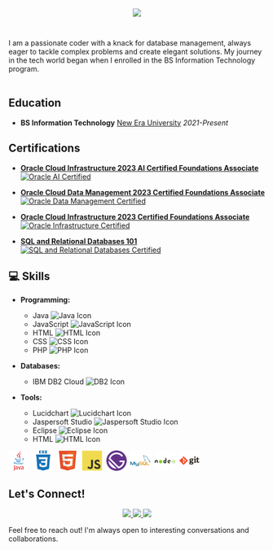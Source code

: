 
<h1 align="center"><img src="https://readme-typing-svg.herokuapp.com/?font=Righteous&size=35&center=true&vCenter=true&width=500&height=70&duration=4000&lines=Hi+There!+👋;+I'm+Patrick+Reyes!;" /></h1>

<br>
<div align="left">
I am a passionate coder with a knack for database management, always eager to tackle complex problems and create elegant solutions. My journey in the tech world began when I enrolled in the BS Information Technology program.
</div>
<br>

## Education

- **BS Information Technology**
  [New Era University](https://www.neu.edu.ph/)
  *2021-Present*

## Certifications

- [**Oracle Cloud Infrastructure 2023 AI Certified Foundations Associate**](https://catalog-education.oracle.com/pls/certview/sharebadge?id=60E8C74A5A91D820CCD8649811F4C9011192EEEB4A57231FEF721CAD0C5662FD&fbclid=IwAR3pk5DpcBa0ILDoe2sO1Q3NzmLi5_znDqrXHD6S1ToPmkmMaNPNVJ33CiQ)
  [![Oracle AI Certified](https://img.shields.io/badge/Oracle-AI_Certified-orange)](https://catalog-education.oracle.com/pls/certview/sharebadge?id=60E8C74A5A91D820CCD8649811F4C9011192EEEB4A57231FEF721CAD0C5662FD&fbclid=IwAR3pk5DpcBa0ILDoe2sO1Q3NzmLi5_znDqrXHD6S1ToPmkmMaNPNVJ33CiQ)


- [**Oracle Cloud Data Management 2023 Certified Foundations Associate**](https://catalog-education.oracle.com/pls/certview/sharebadge?id=502A4682B3C80A8DB8D86FBBF285A5B9DD8A6DA590BD16E1606DF9F58E321DAB&fbclid=IwAR27wtdjW0QbgJOugslrdx4RWtoAfJr4WaIY2ImG4A2dkj58c9C33tGjJ_Q)
  [![Oracle Data Management Certified](https://img.shields.io/badge/Oracle-Data_Management_Certified-brightgreen)](https://catalog-education.oracle.com/pls/certview/sharebadge?id=502A4682B3C80A8DB8D86FBBF285A5B9DD8A6DA590BD16E1606DF9F58E321DAB&fbclid=IwAR27wtdjW0QbgJOugslrdx4RWtoAfJr4WaIY2ImG4A2dkj58c9C33tGjJ_Q)

- [**Oracle Cloud Infrastructure 2023 Certified Foundations Associate**](https://catalog-education.oracle.com/pls/certview/sharebadge?id=CB9C60D7A536E89604022960C2F578637C56A669C51F118752BD8D217CA92D95&fbclid=IwAR1SO489pwfJxLbPCQVp3kfsfDIP438HGXbosFnnL9yyDk3tV8Zl16L-ql4)
  [![Oracle Infrastructure Certified](https://img.shields.io/badge/Oracle-Infrastructure_Certified-blue)](https://catalog-education.oracle.com/pls/certview/sharebadge?id=CB9C60D7A536E89604022960C2F578637C56A669C51F118752BD8D217CA92D95&fbclid=IwAR1SO489pwfJxLbPCQVp3kfsfDIP438HGXbosFnnL9yyDk3tV8Zl16L-ql4)

- [**SQL and Relational Databases 101**](https://courses.cognitiveclass.ai/certificates/0105bb4e05e541edb01b76151a7bfe61)
  [![SQL and Relational Databases Certified](https://img.shields.io/badge/SQL_and_Relational_Databases-Certified-red)](https://courses.cognitiveclass.ai/certificates/0105bb4e05e541edb01b76151a7bfe61)


## 💻 Skills

- **Programming:**
  - Java ![Java Icon](https://img.shields.io/badge/-Java-red?logo=java)
  - JavaScript ![JavaScript Icon](https://img.shields.io/badge/-JavaScript-yellow?logo=javascript)
  - HTML ![HTML Icon](https://img.shields.io/badge/-HTML-orange?logo=html5)
  - CSS ![CSS Icon](https://img.shields.io/badge/-CSS-blue?logo=css3)
  - PHP ![PHP Icon](https://img.shields.io/badge/-PHP-purple?logo=php)
 

- **Databases:**
  - IBM DB2 Cloud ![DB2 Icon](https://img.shields.io/badge/-DB2-blue?logo=ibm)

- **Tools:**
  - Lucidchart ![Lucidchart Icon](https://img.shields.io/badge/-Lucidchart-blue?logo=lucidchart)
  - Jaspersoft Studio ![Jaspersoft Studio Icon](https://img.shields.io/badge/-Jaspersoft_Studio-green?logo=jaspersoft)
  - Eclipse ![Eclipse Icon](https://img.shields.io/badge/-Eclipse-purple?logo=eclipse)
  - HTML ![HTML Icon](https://img.shields.io/badge/-HTML-orange?logo=html5)

<div>
  <img src="https://github.com/devicons/devicon/blob/master/icons/java/java-original-wordmark.svg" title="Java" alt="Java" width="40" height="40"/>&nbsp;
  <img src="https://github.com/devicons/devicon/blob/master/icons/css3/css3-plain-wordmark.svg"  title="CSS3" alt="CSS" width="40" height="40"/>&nbsp;
  <img src="https://github.com/devicons/devicon/blob/master/icons/html5/html5-original.svg" title="HTML5" alt="HTML" width="40" height="40"/>&nbsp;
  <img src="https://github.com/devicons/devicon/blob/master/icons/javascript/javascript-original.svg" title="JavaScript" alt="JavaScript" width="40" height="40"/>&nbsp;
  <img src="https://github.com/devicons/devicon/blob/master/icons/gatsby/gatsby-original.svg" title="Gatsby"  alt="Gatsby" width="40" height="40"/>&nbsp;
  <img src="https://github.com/devicons/devicon/blob/master/icons/mysql/mysql-original-wordmark.svg" title="MySQL"  alt="MySQL" width="40" height="40"/>&nbsp;
  <img src="https://github.com/devicons/devicon/blob/master/icons/nodejs/nodejs-original-wordmark.svg" title="NodeJS" alt="NodeJS" width="40" height="40"/>&nbsp;
  <img src="https://github.com/devicons/devicon/blob/master/icons/git/git-original-wordmark.svg" title="Git" **alt="Git" width="40" height="40"/>
</div>



## Let's Connect!

<div align="center"> 
  <a href="patrickbayawak258@gmail.com">
    <img src="https://img.shields.io/badge/Gmail-333333?style=for-the-badge&logo=gmail&logoColor=red" />
  </a>
  <a href="facebook.com/pyke69420" target="_blank">
    <img src="https://img.shields.io/badge/Facebook-1877F2?style=for-the-badge&logo=facebook&logoColor=white" />
  </a>
  <a href="https://geoxylitis.github.io" target="_blank">
     <img src="https://img.shields.io/badge/Portfolio-FF5722?style=for-the-badge&logo=todoist&logoColor=white" target="_blank" /> <!-- sqlite, safari, google-chrome are other good icon options -->
  </a>
</div>

Feel free to reach out! I'm always open to interesting conversations and collaborations.
